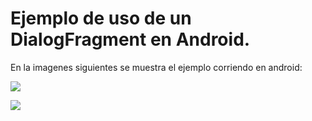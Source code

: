 # Ejemplo de uso de un DialogFragment en Android.


En la imagenes siguientes se muestra el ejemplo corriendo en android:


![](app/src/main/assets/qz.jpg)


![](android/assets/2.png)
